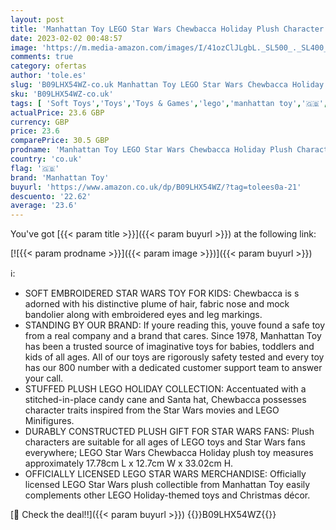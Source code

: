 ```yaml
---
layout: post
title: 'Manhattan Toy LEGO Star Wars Chewbacca Holiday Plush Character'
date: 2023-02-02 00:48:57
image: 'https://m.media-amazon.com/images/I/41ozClJLgbL._SL500_._SL400_.jpg'
comments: true
category: ofertas
author: 'tole.es'
slug: 'B09LHX54WZ-co.uk Manhattan Toy LEGO Star Wars Chewbacca Holiday Plush...'
sku: 'B09LHX54WZ-co.uk'
tags: [ 'Soft Toys','Toys','Toys & Games','lego','manhattan toy','🇬🇧', ]
actualPrice: 23.6 GBP
currency: GBP
price: 23.6
comparePrice: 30.5 GBP
prodname: 'Manhattan Toy LEGO Star Wars Chewbacca Holiday Plush Character'
country: 'co.uk'
flag: '🇬🇧'
brand: 'Manhattan Toy'
buyurl: 'https://www.amazon.co.uk/dp/B09LHX54WZ/?tag=tolees0a-21'
descuento: '22.62'
average: '23.6'
---
```


You've got [{{< param title >}}]({{< param buyurl >}}) at the following link:

[![{{< param prodname >}}]({{< param image >}})]({{< param buyurl >}})

ℹ️:

- SOFT EMBROIDERED STAR WARS TOY FOR KIDS: Chewbacca is s adorned with his distinctive plume of hair, fabric nose and mock bandolier along with embroidered eyes and leg markings.
- STANDING BY OUR BRAND: If youre reading this, youve found a safe toy from a real company and a brand that cares. Since 1978, Manhattan Toy has been a trusted source of imaginative toys for babies, toddlers and kids of all ages. All of our toys are rigorously safety tested and every toy has our 800 number with a dedicated customer support team to answer your call.
- STUFFED PLUSH LEGO HOLIDAY COLLECTION: Accentuated with a stitched-in-place candy cane and Santa hat, Chewbacca possesses character traits inspired from the Star Wars movies and LEGO Minifigures.
- DURABLY CONSTRUCTED PLUSH GIFT FOR STAR WARS FANS: Plush characters are suitable for all ages of LEGO toys and Star Wars fans everywhere; LEGO Star Wars Chewbacca Holiday plush toy measures approximately 17.78cm L x 12.7cm W x 33.02cm H.
- OFFICIALLY LICENSED LEGO STAR WARS MERCHANDISE: Officially licensed LEGO Star Wars plush collectible from Manhattan Toy easily complements other LEGO Holiday-themed toys and Christmas décor.

[🛒 Check the deal!!]({{< param buyurl >}})
{{<world>}}B09LHX54WZ{{</world>}}
